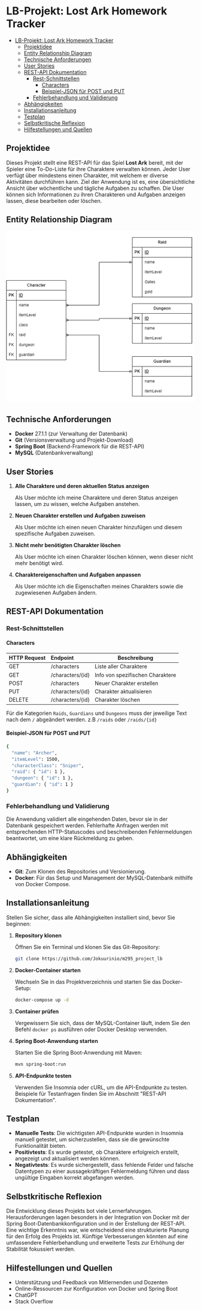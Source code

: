# LB-Projekt: Lost Ark Homework Tracker

- [LB-Projekt: Lost Ark Homework Tracker](#lb-projekt-lost-ark-homework-tracker)
  - [Projektidee](#projektidee)
  - [Entity Relationship Diagram](#entity-relationship-diagram)
  - [Technische Anforderungen](#technische-anforderungen)
  - [User Stories](#user-stories)
  - [REST-API Dokumentation](#rest-api-dokumentation)
    - [Rest-Schnittstellen](#rest-schnittstellen)
      - [Characters](#characters)
      - [Beispiel-JSON für POST und PUT](#beispiel-json-für-post-und-put)
    - [Fehlerbehandlung und Validierung](#fehlerbehandlung-und-validierung)
  - [Abhängigkeiten](#abhängigkeiten)
  - [Installationsanleitung](#installationsanleitung)
  - [Testplan](#testplan)
  - [Selbstkritische Reflexion](#selbstkritische-reflexion)
  - [Hilfestellungen und Quellen](#hilfestellungen-und-quellen)


## Projektidee

Dieses Projekt stellt eine REST-API für das Spiel **Lost Ark** bereit, mit der Spieler eine To-Do-Liste für ihre Charaktere verwalten können. Jeder User verfügt über mindestens einen Charakter, mit welchem er diverse Aktivitäten durchführen kann. Ziel der Anwendung ist es, eine übersichtliche Ansicht über wöchentliche und tägliche Aufgaben zu schaffen. Die User können sich Informationen zu ihren Charakteren und Aufgaben anzeigen lassen, diese bearbeiten oder löschen.

## Entity Relationship Diagram

<img title=** alt= "ERD" src="./img/Entity Relationship Diagram.png">

## Technische Anforderungen

- **Docker** 27.1.1 (zur Verwaltung der Datenbank)
- **Git** (Versionsverwaltung und Projekt-Download)
- **Spring Boot** (Backend-Framework für die REST-API)
- **MySQL** (Datenbankverwaltung)

## User Stories

1. **Alle Charaktere und deren aktuellen Status anzeigen**

   Als User möchte ich meine Charaktere und deren Status anzeigen lassen, um zu wissen, welche Aufgaben anstehen.

2. **Neuen Charakter erstellen und Aufgaben zuweisen**

   Als User möchte ich einen neuen Charakter hinzufügen und diesem spezifische Aufgaben zuweisen.

3. **Nicht mehr benötigten Charakter löschen**

   Als User möchte ich einen Charakter löschen können, wenn dieser nicht mehr benötigt wird.

4. **Charaktereigenschaften und Aufgaben anpassen**

   Als User möchte ich die Eigenschaften meines Charakters sowie die zugewiesenen Aufgaben ändern.

## REST-API Dokumentation

### Rest-Schnittstellen
 
#### Characters
 
| HTTP Request | Endpoint   | Beschreibung                                       |
| :----------- | :--------- | -------------------------------------------------- |
| GET          | /characters      | Liste aller Charaktere                       |
| GET          | /characters/{id} | Info von spezifischen Charaktere             |
| POST         | /characters      | Neuer Charakter erstellen                    |
| PUT          | /characters/{id} | Charakter aktualisieren                      |
| DELETE       | /characters/{id} | Charakter löschen                            |

Für die Kategorien `Raids`, `Guardians` und `Dungeons` muss der jeweilige Text nach dem `/` abgeändert werden. z.B `/raids` oder `/raids/{id}`


#### Beispiel-JSON für POST und PUT

```bash
{
  "name": "Archer",
  "itemLevel": 1500,
  "characterClass": "Sniper",
  "raid": { "id": 1 },
  "dungeon": { "id": 1 },
  "guardian": { "id": 1 }
}
```

### Fehlerbehandlung und Validierung

Die Anwendung validiert alle eingehenden Daten, bevor sie in der Datenbank gespeichert werden. Fehlerhafte Anfragen werden mit entsprechenden HTTP-Statuscodes und beschreibenden Fehlermeldungen beantwortet, um eine klare Rückmeldung zu geben.

## Abhängigkeiten

- **Git**: Zum Klonen des Repositories und Versionierung.
- **Docker**: Für das Setup und Management der MySQL-Datenbank mithilfe von Docker Compose.

## Installationsanleitung

Stellen Sie sicher, dass alle Abhängigkeiten installiert sind, bevor Sie beginnen:

1. **Repository klonen**

   Öffnen Sie ein Terminal und klonen Sie das Git-Repository:

   ```bash
   git clone https://github.com/Jokuurinio/m295_project_lb
   ```

2. **Docker-Container starten**

   Wechseln Sie in das Projektverzeichnis und starten Sie das Docker-Setup:

   ```bash
   docker-compose up -d
   ```

3. **Container prüfen**

   Vergewissern Sie sich, dass der MySQL-Container läuft, indem Sie den Befehl `docker ps` ausführen oder Docker Desktop verwenden.

4. **Spring Boot-Anwendung starten**

   Starten Sie die Spring Boot-Anwendung mit Maven:

   ```bash
   mvn spring-boot:run
   ```

5. **API-Endpunkte testen**

   Verwenden Sie Insomnia oder cURL, um die API-Endpunkte zu testen. Beispiele für Testanfragen finden Sie im Abschnitt "REST-API Dokumentation".

## Testplan

- **Manuelle Tests**: Die wichtigsten API-Endpunkte wurden in Insomnia manuell getestet, um sicherzustellen, dass sie die gewünschte Funktionalität bieten.
- **Positivtests**: Es wurde getestet, ob Charaktere erfolgreich erstellt, angezeigt und aktualisiert werden können.
- **Negativtests**: Es wurde sichergestellt, dass fehlende Felder und falsche Datentypen zu einer aussagekräftigen Fehlermeldung führen und dass ungültige Eingaben korrekt abgefangen werden.

## Selbstkritische Reflexion

Die Entwicklung dieses Projekts bot viele Lernerfahrungen. Herausforderungen lagen besonders in der Integration von Docker mit der Spring Boot-Datenbankkonfiguration und in der Erstellung der REST-API. Eine wichtige Erkenntnis war, wie entscheidend eine strukturierte Planung für den Erfolg des Projekts ist. Künftige Verbesserungen könnten auf eine umfassendere Fehlerbehandlung und erweiterte Tests zur Erhöhung der Stabilität fokussiert werden.

## Hilfestellungen und Quellen

- Unterstützung und Feedback von Mitlernenden und Dozenten
- Online-Ressourcen zur Konfiguration von Docker und Spring Boot
- ChatGPT
- Stack Overflow
